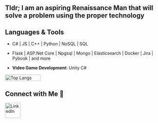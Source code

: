 ## **Tldr; I am an aspiring Renaissance Man that will solve a problem using the proper technology**

## Languages & Tools

- C# | JS | C++ | Python | NoSQL | SQL
- Flask | ASP.Net Core | Npgsql | Mongo | Elasticsearch | Docker | Jira | Pybook | and more


- **Video Game Development**: Unity C#

<div style="display: flex;">
  <img src="https://github-readme-stats.vercel.app/api/top-langs/?username=maison-a&layout=compact&theme=gruvbox" alt="Top Langs" style="width: 48%; margin-right: 4%;" />
</div>

## Connect with Me 🤝
<div align="left" style="display: flex; align-items: center;">
  <a href="https://www.linkedin.com/in/maisonca/">
    <img src="https://www.vectorico.com/wp-content/uploads/2018/02/LinkedIn-Icon-squircle.png" alt="LinkedIn" width="50" height="50" />
  </a>
</div>
